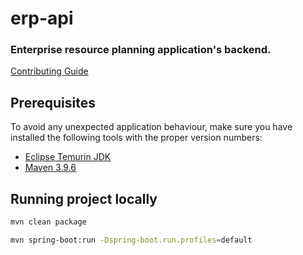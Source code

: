 erp-api
=============

### Enterprise resource planning application's backend.

[Contributing Guide](.github/CONTRIBUTING.md)

Prerequisites
-------------

To avoid any unexpected application behaviour, make sure you have installed the following tools with the proper version numbers:

- [Eclipse Temurin JDK](https://adoptium.net/temurin/releases)
- [Maven 3.9.6](https://maven.apache.org/download.cgi)

Running project locally
-----------------------

```bash
mvn clean package

mvn spring-boot:run -Dspring-boot.run.profiles=default
```
